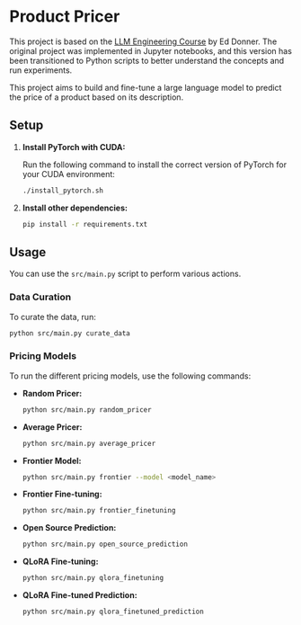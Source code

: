 # Product Pricer

This project is based on the [LLM Engineering Course](https://www.udemy.com/course/llm-engineering-master-ai-and-large-language-models) by Ed Donner. The original project was implemented in Jupyter notebooks, and this version has been transitioned to Python scripts to better understand the concepts and run experiments.

This project aims to build and fine-tune a large language model to predict the price of a product based on its description.

## Setup

1.  **Install PyTorch with CUDA:**

    Run the following command to install the correct version of PyTorch for your CUDA environment:

    ```bash
    ./install_pytorch.sh
    ```

2.  **Install other dependencies:**

    ```bash
    pip install -r requirements.txt
    ```

## Usage

You can use the `src/main.py` script to perform various actions.

### Data Curation

To curate the data, run:

```bash
python src/main.py curate_data
```

### Pricing Models

To run the different pricing models, use the following commands:

-   **Random Pricer:**
    ```bash
    python src/main.py random_pricer
    ```
-   **Average Pricer:**
    ```bash
    python src/main.py average_pricer
    ```
-   **Frontier Model:**
    ```bash
    python src/main.py frontier --model <model_name>
    ```
-   **Frontier Fine-tuning:**
    ```bash
    python src/main.py frontier_finetuning
    ```
-   **Open Source Prediction:**
    ```bash
    python src/main.py open_source_prediction
    ```
-   **QLoRA Fine-tuning:**
    ```bash
    python src/main.py qlora_finetuning
    ```
-   **QLoRA Fine-tuned Prediction:**
    ```bash
    python src/main.py qlora_finetuned_prediction
    ```
